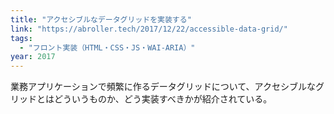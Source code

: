 ```yaml
---
title: "アクセシブルなデータグリッドを実装する"
link: "https://abroller.tech/2017/12/22/accessible-data-grid/"
tags:
  - "フロント実装（HTML・CSS・JS・WAI-ARIA）"
year: 2017
---
```


業務アプリケーションで頻繁に作るデータグリッドについて、アクセシブルなグリッドとはどういうものか、どう実装すべきかが紹介されている。
